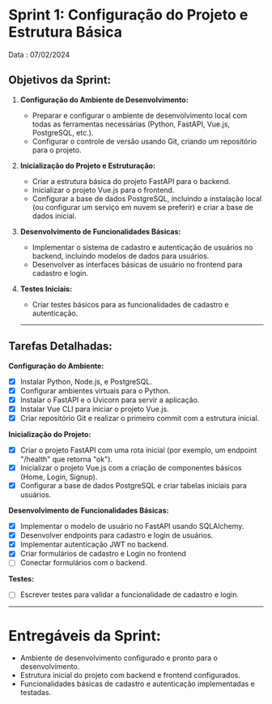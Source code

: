 # **Sprint 1: Configuração do Projeto e Estrutura Básica**

Data : 07/02/2024

## **Objetivos da Sprint:**

1. **Configuração do Ambiente de Desenvolvimento:**
    - Preparar e configurar o ambiente de desenvolvimento local com todas as ferramentas necessárias (Python, FastAPI, Vue.js, PostgreSQL, etc.).
    - Configurar o controle de versão usando Git, criando um repositório para o projeto.
2. **Inicialização do Projeto e Estruturação:**
    - Criar a estrutura básica do projeto FastAPI para o backend.
    - Inicializar o projeto Vue.js para o frontend.
    - Configurar a base de dados PostgreSQL, incluindo a instalação local (ou configurar um serviço em nuvem se preferir) e criar a base de dados inicial.
3. **Desenvolvimento de Funcionalidades Básicas:**
    - Implementar o sistema de cadastro e autenticação de usuários no backend, incluindo modelos de dados para usuários.
    - Desenvolver as interfaces básicas de usuário no frontend para cadastro e login.
4. **Testes Iniciais:**
    - Criar testes básicos para as funcionalidades de cadastro e autenticação.
    
    ---
    

## **Tarefas Detalhadas:**

**Configuração do Ambiente:**

- [x]  Instalar Python, Node.js, e PostgreSQL.
- [x]  Configurar ambientes virtuais para o Python.
- [x]  Instalar o FastAPI e o Uvicorn para servir a aplicação.
- [x]  Instalar Vue CLI para iniciar o projeto Vue.js.
- [x]  Criar repositório Git e realizar o primeiro commit com a estrutura inicial.

**Inicialização do Projeto:**

- [x]  Criar o projeto FastAPI com uma rota inicial (por exemplo, um endpoint "/health" que retorna "ok").
- [x]  Inicializar o projeto Vue.js com a criação de componentes básicos (Home, Login, Signup).
- [x]  Configurar a base de dados PostgreSQL e criar tabelas iniciais para usuários.

**Desenvolvimento de Funcionalidades Básicas:**

- [x]  Implementar o modelo de usuário no FastAPI usando SQLAlchemy.
- [x]  Desenvolver endpoints para cadastro e login de usuários.
- [x]  Implementar autenticação JWT no backend.
- [x]  Criar formulários de cadastro e Login no frontend
- [ ]  Conectar formulários com o backend.

**Testes:**

- [ ]  Escrever testes para validar a funcionalidade de cadastro e login.

---

# **Entregáveis da Sprint:**

- Ambiente de desenvolvimento configurado e pronto para o desenvolvimento.
- Estrutura inicial do projeto com backend e frontend configurados.
- Funcionalidades básicas de cadastro e autenticação implementadas e testadas.
